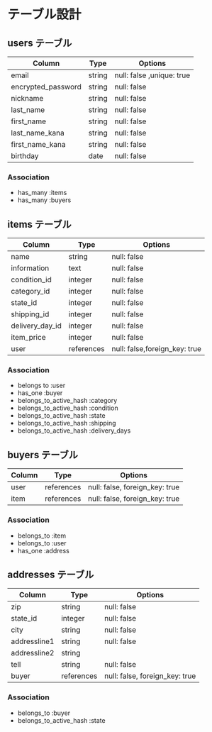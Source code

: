 # テーブル設計

## users テーブル

| Column             | Type   | Options     |
| ------------------ | ------ | ----------- |
| email              | string | null: false ,unique: true|
| encrypted_password | string | null: false |
| nickname | string | null: false |
| last_name| string | null: false |
| first_name | string | null: false |
| last_name_kana | string | null: false |
| first_name_kana | string | null: false |
|birthday| date | null: false |



### Association

- has_many :items
- has_many :buyers

## items テーブル

| Column | Type   | Options     |
| ------ | ------ | ----------- |
| name | string | null: false |
| information| text| null: false |
| condition_id | integer| null: false |
| category_id|  integer | null: false |
| state_id|  integer| null: false |
| shipping_id|  integer | null: false |
| delivery_day_id|  integer| null: false |
| item_price | integer | null: false |
| user | references | null: false,foreign_key: true |

### Association

- belongs to :user
- has_one :buyer
- belongs_to_active_hash :category
- belongs_to_active_hash :condition
- belongs_to_active_hash :state
- belongs_to_active_hash :shipping
- belongs_to_active_hash :delivery_days

## buyers テーブル

| Column | Type       | Options                        |
| ------ | ---------- | ------------------------------ |
| user   | references | null: false, foreign_key: true |
| item  | references | null: false, foreign_key: true |

### Association

- belongs_to :item
- belongs_to :user
- has_one :address

## addresses テーブル

| Column             | Type   | Options     |
| ------------------ | ------ | ----------- |
| zip| string | null: false |
| state_id|  integer| null: false |
| city | string | null: false |
| addressline1 | string | null: false |
| addressline2 | string |  
| tell | string | null: false |
| buyer  | references | null: false, foreign_key: true |

### Association

- belongs_to :buyer
- belongs_to_active_hash :state